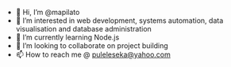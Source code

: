 - 👋 Hi, I’m @mapilato
- 👀 I’m interested in web development, systems automation, data visualisation and database administration
- 🌱 I’m currently learning Node.js
- 💞️ I’m looking to collaborate on project building
- 📫 How to reach me @ puleleseka@yahoo.com

<!---
mapilato/mapilato is a ✨ special ✨ repository because its `README.md` (this file) appears on your GitHub profile.
You can click the Preview link to take a look at your changes.
--->
